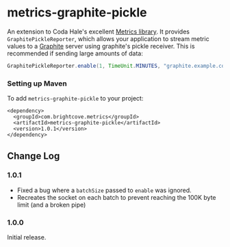 metrics-graphite-pickle
=======

An extension to Coda Hale's excellent [Metrics library](http://metrics.codahale.com/). It 
provides `GraphitePickleReporter`, which allows your application to stream metric values 
to a [Graphite](http://graphite.wikidot.com/) server using graphite's pickle receiver. 
This is recommended if sending large amounts of data:

``` java
GraphitePickleReporter.enable(1, TimeUnit.MINUTES, "graphite.example.com", 2004);
```

### Setting up Maven

To add `metrics-graphite-pickle` to your project:

```
<dependency>
  <groupId>com.brightcove.metrics</groupId>
  <artifactId>metrics-graphite-pickle</artifactId>
  <version>1.0.1</version>
</dependency>
```

Change Log
----------

### 1.0.1
* Fixed a bug where a `batchSize` passed to `enable` was ignored.
* Recreates the socket on each batch to prevent reaching the 100K byte limit (and a broken pipe) 

### 1.0.0
Initial release.
